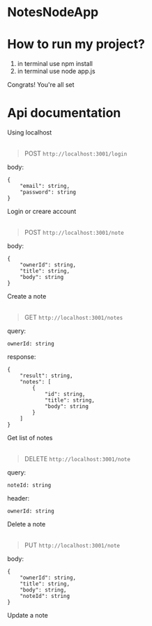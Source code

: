 # NotesNodeApp
# How to run my project?
1) in terminal use npm install
2) in terminal use node app.js
   
Congrats! You're all set
# Api documentation
Using localhost
<br>
<br>
> POST `http://localhost:3001/login`

body:
```
{
    "email": string,
    "password": string
}
```

Login or creare account
<br>
<br>
> POST `http://localhost:3001/note`

body:
```
{
    "ownerId": string,
    "title": string,
    "body": string
}
```

Create a note
<br>
<br>
> GET `http://localhost:3001/notes`

query:
```
ownerId: string
```

response:
```
{
    "result": string,
    "notes": [
        {
            "id": string,
            "title": string,
            "body": string
        }
    ]
}
```

Get list of notes
<br>
<br>
> DELETE `http://localhost:3001/note`

query:
```
noteId: string
```
header:
```
ownerId: string
```

Delete a note
<br>
<br>
> PUT `http://localhost:3001/note`

body:
```
{
    "ownerId": string,
    "title": string,
    "body": string,
    "noteId": string
}
```

Update a note
